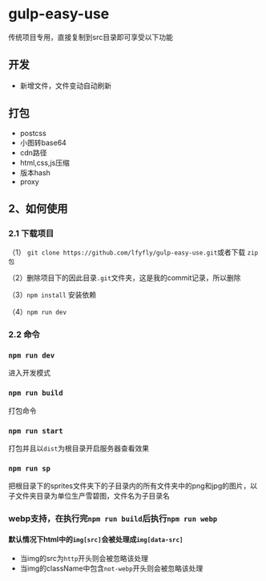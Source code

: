 # gulp-easy-use
传统项目专用，直接复制到src目录即可享受以下功能

## 开发
- 新增文件，文件变动自动刷新

## 打包
- postcss
- 小图转base64
- cdn路径
- html,css,js压缩
- 版本hash
- proxy

## 2、如何使用
### 2.1 下载项目
 （1） `git clone https://github.com/lfyfly/gulp-easy-use.git`或者下载 `zip包`
 
 （2）删除项目下的因此目录`.git`文件夹，这是我的commit记录，所以删除

 （3）`npm install` 安装依赖

 （4）`npm run dev`

### 2.2 命令
### `npm run dev`
进入开发模式

### `npm run build`
打包命令

### `npm run start`
打包并且以`dist`为根目录开启服务器查看效果

### `npm run sp`
把根目录下的sprites文件夹下的子目录内的所有文件夹中的png和jpg的图片，以子文件夹目录为单位生产雪碧图，文件名为子目录名

### webp支持，在执行完`npm run build`后执行`npm run webp`
#### 默认情况下html中的`img[src]`会被处理成`img[data-src]`
- 当img的src为`http`开头则会被忽略该处理
- 当img的className中包含`not-webp`开头则会被忽略该处理

